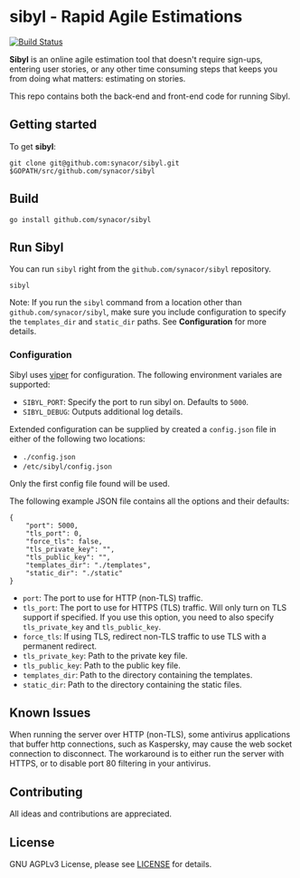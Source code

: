 # sibyl - Rapid Agile Estimations

[![Build Status](https://travis-ci.org/synacor/sibyl.svg?branch=master)](https://travis-ci.org/synacor/sibyl)

**Sibyl** is an online agile estimation tool that doesn't require sign-ups, entering user stories, or any other time consuming steps that keeps you from doing what matters: estimating on stories.

This repo contains both the back-end and front-end code for running Sibyl.

## Getting started

To get **sibyl**:

```
git clone git@github.com:synacor/sibyl.git $GOPATH/src/github.com/synacor/sibyl
```

## Build

```
go install github.com/synacor/sibyl
```

## Run Sibyl

You can run `sibyl` right from the `github.com/synacor/sibyl` repository.

```
sibyl
```

Note: If you run the `sibyl` command from a location other than `github.com/synacor/sibyl`, make sure you include configuration to specify the `templates_dir` and `static_dir` paths. See **Configuration** for more details.

### Configuration

Sibyl uses [viper](https://github.com/spf13/viper) for configuration. The following environment variales are supported:

* `SIBYL_PORT`: Specify the port to run sibyl on. Defaults to `5000`.
* `SIBYL_DEBUG`: Outputs additional log details.

Extended configuration can be supplied by created a `config.json` file in either of the following two locations:
* `./config.json`
* `/etc/sibyl/config.json`

Only the first config file found will be used.

The following example JSON file contains all the options and their defaults:

```
{
    "port": 5000,
    "tls_port": 0,
    "force_tls": false,
    "tls_private_key": "",
    "tls_public_key": "",
    "templates_dir": "./templates",
    "static_dir": "./static"
}
```

* `port`: The port to use for HTTP (non-TLS) traffic.
* `tls_port`: The port to use for HTTPS (TLS) traffic. Will only turn on TLS support if specified. If you use this option, you need to also specify `tls_private_key` and `tls_public_key`.
* `force_tls`: If using TLS, redirect non-TLS traffic to use TLS with a permanent redirect.
* `tls_private_key`: Path to the private key file.
* `tls_public_key`: Path to the public key file.
* `templates_dir`: Path to the directory containing the templates.
* `static_dir`: Path to the directory containing the static files.

## Known Issues

When running the server over HTTP (non-TLS), some antivirus applications that buffer http connections, such as Kaspersky, may cause the web socket connection to disconnect. The workaround is to either run the server with HTTPS, or to disable port 80 filtering in your antivirus.

## Contributing

All ideas and contributions are appreciated.

## License

GNU AGPLv3 License, please see [LICENSE](LICENSE) for details.
